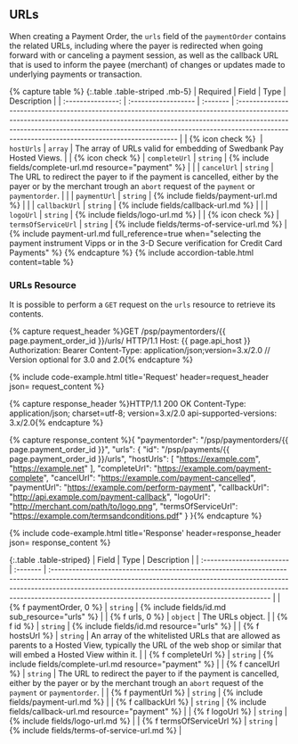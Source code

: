 ## URLs

When creating a Payment Order, the `urls` field of the `paymentOrder`
contains the related URLs, including where the payer is redirected when
going forward with or canceling a payment session, as well as the callback URL
that is used to inform the payee (merchant) of changes or updates made to
underlying payments or transaction.

{% capture table %}
{:.table .table-striped .mb-5}
|     Required      | Field               | Type     | Description                                                                                                                                                                                                                                                                                              |
| :---------------: | :------------------ | :------- | :------------------------------------------------------------------------------------------------------------------------------------------------------------------------------------------------------------------------------------------------------------------------------------------------------- |
| {% icon check %} ︎︎︎︎︎ | `hostUrls`          | `array`  | The array of URLs valid for embedding of Swedbank Pay Hosted Views.                                                                                                                                                                                                                                      |
| {% icon check %}  | `completeUrl`       | `string` | {% include fields/complete-url.md resource="payment" %}  |
|                   | `cancelUrl`         | `string` | The URL to redirect the payer to if the payment is cancelled, either by the payer or by the merchant trough an `abort` request of the `payment` or `paymentorder`.                                                                                                                                        |
|                   | `paymentUrl`        | `string` | {% include fields/payment-url.md %}                                                                                                                                                       |
|                   | `callbackUrl`       | `string` | {% include fields/callback-url.md %}                                                                                                                                                                                              |
|                   | `logoUrl`           | `string` | {% include fields/logo-url.md %}                                                                                                                                                                                                               |
| {% icon check %}  | `termsOfServiceUrl` | `string` | {% include fields/terms-of-service-url.md %}                                                                                                                                                                                                                                                     |
{% include payment-url.md full_reference=true when="selecting the payment
instrument Vipps or in the 3-D Secure verification for Credit Card Payments" %}
{% endcapture %}
{% include accordion-table.html content=table %}

### URLs Resource

It is possible to perform a `GET` request on the `urls` resource to retrieve its
contents.

{% capture request_header %}GET /psp/paymentorders/{{ page.payment_order_id }}/urls/ HTTP/1.1
Host: {{ page.api_host }}
Authorization: Bearer <AccessToken>
Content-Type: application/json;version=3.x/2.0     // Version optional for 3.0 and 2.0{% endcapture %}

{% include code-example.html
    title='Request'
    header=request_header
    json= request_content
    %}

{% capture response_header %}HTTP/1.1 200 OK
Content-Type: application/json; charset=utf-8; version=3.x/2.0
api-supported-versions: 3.x/2.0{% endcapture %}

{% capture response_content %}{
    "paymentorder": "/psp/paymentorders/{{ page.payment_order_id }}",
    "urls": {
        "id": "/psp/payments/{{ page.payment_order_id }}/urls",
        "hostUrls": [ "https://example.com", "https://example.net" ],
        "completeUrl": "https://example.com/payment-complete",
        "cancelUrl": "https://example.com/payment-cancelled",
        "paymentUrl": "https://example.com/perform-payment",
        "callbackUrl": "http://api.example.com/payment-callback",
        "logoUrl": "http://merchant.com/path/to/logo.png",
        "termsOfServiceUrl": "https://example.com/termsandconditions.pdf"
    }
}{% endcapture %}

{% include code-example.html
    title='Response'
    header=response_header
    json= response_content
    %}

{:.table .table-striped}
| Field                     | Type     | Description                                                                                                                                                                                                                                                                                              |
| :------------------------ | :------- | :------------------------------------------------------------------------------------------------------------------------------------------------------------------------------------------------------------------------------------------------------------------------------------------------------- |
| {% f paymentOrder, 0 %}   | `string` | {% include fields/id.md sub_resource="urls" %}                                                                                                                                                                                                                                                |
| {% f urls, 0 %}           | `object` | The URLs object.                                                                                                                                                                                                                                                                                         |
| {% f id %}                | `string` | {% include fields/id.md resource="urls" %}                                                                                                                                                                                                                                                    |
| {% f hostsUrl %}          | `string` | An array of the whitelisted URLs that are allowed as parents to a Hosted View, typically the URL of the web shop or similar that will embed a Hosted View within it.                                                                                                                                     |
| {% f completeUrl %}       | `string` | {% include fields/complete-url.md resource="payment" %} |
| {% f cancelUrl %}         | `string` | The URL to redirect the payer to if the payment is cancelled, either by the payer or by the merchant trough an `abort` request of the `payment` or `paymentorder`.                                                                                                                                        |
| {% f paymentUrl %}        | `string` | {% include fields/payment-url.md %}                                                                                                          |
| {% f callbackUrl %}       | `string` | {% include fields/callback-url.md resource="payment" %}                                                                                                                                                |
| {% f logoUrl %}           | `string` | {% include fields/logo-url.md %}                                                                                                                                                                                     |
| {% f termsOfServiceUrl %} | `string` | {% include fields/terms-of-service-url.md %}                                                                                                                                                                                                                                                     |
